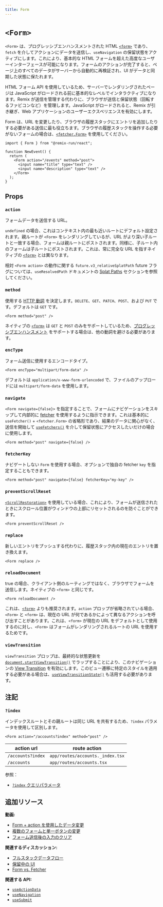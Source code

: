 ```yaml
---
title: Form
---
```


# `<Form>`

`<Form>` は、プログレッシブエンハンスメントされた HTML [`<form>`][form_element] であり、`fetch` を介してアクションにデータを送信し、`useNavigation` の保留状態をアクティブにします。これにより、基本的な HTML フォームを超えた高度なユーザーインターフェースが可能になります。フォームのアクションが完了すると、ページ上のすべてのデータがサーバーから自動的に再検証され、UI がデータと同期した状態に保たれます。

HTML フォーム API を使用しているため、サーバーでレンダリングされたページは JavaScript がロードされる前に基本的なレベルでインタラクティブになります。Remix が送信を管理する代わりに、ブラウザが送信と保留状態（回転するファビコンなど）を管理します。JavaScript がロードされると、Remix が引き継ぎ、Web アプリケーションのユーザーエクスペリエンスを有効にします。

Form は、URL を変更したり、ブラウザの履歴スタックにエントリを追加したりする必要がある送信に最も役立ちます。ブラウザの履歴スタックを操作する必要がないフォームの場合は、[`<fetcher.Form>`][fetcher_form] を使用してください。

```tsx
import { Form } from "@remix-run/react";

function NewEvent() {
  return (
    <Form action="/events" method="post">
      <input name="title" type="text" />
      <input name="description" type="text" />
    </Form>
  );
}
```

## Props

### `action`

フォームデータを送信する URL。

`undefined` の場合、これはコンテキスト内の最も近いルートにデフォルト設定されます。親ルートが `<Form>` をレンダリングしているが、URL がより深い子ルートと一致する場合、フォームは親ルートにポストされます。同様に、子ルート内のフォームは子ルートにポストされます。これは、常に完全な URL を指すネイティブの [`<form>`][form_element] とは異なります。

<docs-info>相対 `<Form action>` の動作に関する `future.v3_relativeSplatPath` future フラグについては、`useResolvedPath` ドキュメントの [Splat Paths][relativesplatpath] セクションを参照してください。</docs-info>

### `method`

使用する [HTTP 動詞][http_verb] を決定します。`DELETE`、`GET`、`PATCH`、`POST`、および `PUT` です。デフォルトは `GET` です。

```tsx
<Form method="post" />
```

ネイティブの [`<form>`][form_element] は `GET` と `POST` のみをサポートしているため、[プログレッシブエンハンスメント][progressive_enhancement] をサポートする場合は、他の動詞を避ける必要があります。

### `encType`

フォーム送信に使用するエンコードタイプ。

```tsx
<Form encType="multipart/form-data" />
```

デフォルトは `application/x-www-form-urlencoded` で、ファイルのアップロードには `multipart/form-data` を使用します。

### `navigate`

`<Form navigate={false}>` を指定することで、フォームにナビゲーションをスキップして内部的に [fetcher][use_fetcher] を使用するように指示できます。これは基本的に `useFetcher()` + `<fetcher.Form>` の省略形であり、結果のデータに関心がなく、送信を開始して [`useFetchers()`][use_fetchers] を介して保留状態にアクセスしたいだけの場合に使用します。

```tsx
<Form method="post" navigate={false} />
```

### `fetcherKey`

ナビゲートしない `Form` を使用する場合、オプションで独自の fetcher `key` を指定することもできます。

```tsx
<Form method="post" navigate={false} fetcherKey="my-key" />
```

### `preventScrollReset`

[`<ScrollRestoration>`][scroll_restoration_component] を使用している場合、これにより、フォームが送信されたときにスクロール位置がウィンドウの上部にリセットされるのを防ぐことができます。

```tsx
<Form preventScrollReset />
```

### `replace`

新しいエントリをプッシュする代わりに、履歴スタック内の現在のエントリを置き換えます。

```tsx
<Form replace />
```

### `reloadDocument`

true の場合、クライアント側のルーティングではなく、ブラウザでフォームを送信します。ネイティブの `<form>` と同じです。

```tsx
<Form reloadDocument />
```

これは、[`<form>`][form_element] よりも推奨されます。`action` プロップが省略されている場合、`<Form>` と `<form>` は、現在の URL が何であるかによって異なるアクションを呼び出すことがあります。これは、`<form>` が現在の URL をデフォルトとして使用するのに対し、`<Form>` はフォームがレンダリングされるルートの URL を使用するためです。

### `viewTransition`

`viewTransition` プロップは、最終的な状態更新を [`document.startViewTransition()`][document-start-view-transition] でラップすることにより、このナビゲーションの [View Transition][view-transitions] を有効にします。このビュー遷移に特定のスタイルを適用する必要がある場合は、[`useViewTransitionState()`][use-view-transition-state] も活用する必要があります。

## 注記

### `?index`

インデックスルートとその親ルートは同じ URL を共有するため、`?index` パラメータを使用して区別します。

```tsx
<Form action="/accounts?index" method="post" />
```

| action url        | route action                     |
| ----------------- | -------------------------------- |
| `/accounts?index` | `app/routes/accounts._index.tsx` |
| `/accounts`       | `app/routes/accounts.tsx`        |

参照：

- [`?index` クエリパラメータ][index_query_param]

## 追加リソース

**動画:**

- [Form + action を使用したデータ変更][data_mutations_with_form_action]
- [複数のフォームと単一ボタンの変更][multiple_forms_and_single_button_mutations]
- [フォーム送信後の入力のクリア][clearing_inputs_after_form_submissions]

**関連するディスカッション:**

- [フルスタックデータフロー][fullstack_data_flow]
- [保留中の UI][pending_ui]
- [Form vs. Fetcher][form_vs_fetcher]

**関連する API:**

- [`useActionData`][use_action_data]
- [`useNavigation`][use_navigation]
- [`useSubmit`][use_submit]

[use_navigation]: ../hooks/use-navigation
[scroll_restoration_component]: ./scroll-restoration
[index_query_param]: ../guides/index-query-param
[http_verb]: https://developer.mozilla.org/en-US/docs/Web/HTTP/Methods
[form_element]: https://developer.mozilla.org/en-US/docs/Web/HTML/Element/form
[use_action_data]: ../hooks/use-action-data
[use_submit]: ../hooks/use-submit
[data_mutations_with_form_action]: https://www.youtube.com/watch?v=Iv25HAHaFDs&list=PLXoynULbYuEDG2wBFSZ66b85EIspy3fy6
[multiple_forms_and_single_button_mutations]: https://www.youtube.com/watch?v=w2i-9cYxSdc&list=PLXoynULbYuEDG2wBFSZ66b85EIspy3fy6
[clearing_inputs_after_form_submissions]: https://www.youtube.com/watch?v=bMLej7bg5Zo&list=PLXoynULbYuEDG2wBFSZ66b85EIspy3fy6
[fullstack_data_flow]: ../discussion/data-flow
[pending_ui]: ../discussion/pending-ui
[form_vs_fetcher]: ../discussion/form-vs-fetcher
[use_fetcher]: ../hooks/use-fetcher
[use_fetchers]: ../hooks/use-fetchers
[fetcher_form]: ../hooks/use-fetcher#fetcherform
[progressive_enhancement]: ../discussion/progressive-enhancement
[view-transitions]: https://developer.mozilla.org/en-US/docs/Web/API/View_Transitions_API
[document-start-view-transition]: https://developer.mozilla.org/en-US/docs/Web/API/Document/startViewTransition
[use-view-transition-state]: ../hooks/use-view-transition-state
[relativesplatpath]: ../hooks/use-resolved-path#splat-paths